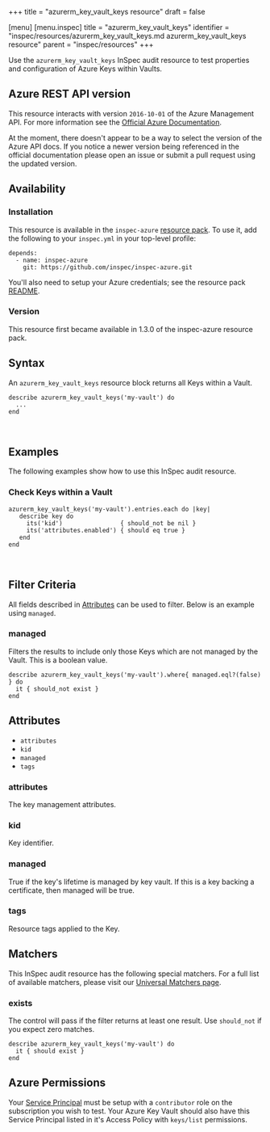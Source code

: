 +++
title = "azurerm_key_vault_keys resource"
draft = false

[menu]
  [menu.inspec]
    title = "azurerm_key_vault_keys"
    identifier = "inspec/resources/azurerm_key_vault_keys.md azurerm_key_vault_keys resource"
    parent = "inspec/resources"
+++


Use the `azurerm_key_vault_keys` InSpec audit resource to test properties and configuration of Azure Keys within Vaults.
<br />

## Azure REST API version

This resource interacts with version `2016-10-01` of the Azure Management API. For more
information see the [Official Azure Documentation](https://docs.microsoft.com/en-us/rest/api/keyvault/getkeys/getkeys).

At the moment, there doesn't appear to be a way to select the version of the
Azure API docs. If you notice a newer version being referenced in the official
documentation please open an issue or submit a pull request using the updated
version.

## Availability

### Installation

This resource is available in the `inspec-azure` [resource
pack](https://www.inspec.io/docs/reference/glossary/#resource-pack). To use it, add the
following to your `inspec.yml` in your top-level profile:

    depends:
      - name: inspec-azure
        git: https://github.com/inspec/inspec-azure.git

You'll also need to setup your Azure credentials; see the resource pack
[README](https://github.com/inspec/inspec-azure#inspec-for-azure).

### Version

This resource first became available in 1.3.0 of the inspec-azure resource pack.

## Syntax

An `azurerm_key_vault_keys` resource block returns all Keys within a Vault.
  
    describe azurerm_key_vault_keys('my-vault') do
      ...
    end

<br />

## Examples

The following examples show how to use this InSpec audit resource.

### Check Keys within a Vault

    azurerm_key_vault_keys('my-vault').entries.each do |key|
       describe key do
         its('kid')                { should_not be nil }
         its('attributes.enabled') { should eq true }
       end
    end
<br />

## Filter Criteria

All fields described in [Attributes](##-Attributes) can be used to filter. Below is an example using `managed`.

### managed

Filters the results to include only those Keys which are not managed by the Vault. This is a boolean value.

    describe azurerm_key_vault_keys('my-vault').where{ managed.eql?(false) } do
      it { should_not exist }
    end

## Attributes

 -   `attributes`
 -   `kid`
 -   `managed`
 -   `tags`

### attributes
The key management attributes.

### kid
Key identifier.

### managed
True if the key's lifetime is managed by key vault. If this is a key backing a certificate, then managed will be true.

### tags
Resource tags applied to the Key.

## Matchers

This InSpec audit resource has the following special matchers. For a full list of available matchers,
please visit our [Universal Matchers page](https://www.inspec.io/docs/reference/matchers/).

### exists

The control will pass if the filter returns at least one result. Use
`should_not` if you expect zero matches.

    describe azurerm_key_vault_keys('my-vault') do
      it { should exist }
    end

## Azure Permissions

Your [Service
Principal](https://docs.microsoft.com/en-us/azure/azure-resource-manager/resource-group-create-service-principal-portal)
must be setup with a `contributor` role on the subscription you wish to test.
Your Azure Key Vault should also have this Service Principal listed in it's Access Policy with `keys/list` permissions.
